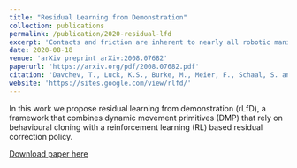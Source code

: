 ```yaml
---
title: "Residual Learning from Demonstration"
collection: publications
permalink: /publication/2020-residual-lfd
excerpt: 'Contacts and friction are inherent to nearly all robotic manipulation tasks. Through the motor skill of insertion, we study how robots can learn to cope when these attributes play a salient role. In this work we propose residual learning from demonstration (rLfD), a framework that combines dynamic movement primitives (DMP) that rely on behavioural cloning with a reinforcement learning (RL) based residual correction policy. The proposed solution is applied directly in task space and operates on the full pose of the robot. We show that rLfD outperforms alternatives and improves the generalisation abilities of DMPs. We evaluate this approach by training an agent to successfully perform both simulated and real world insertions of pegs, gears and plugs into respective sockets.'
date: 2020-08-18
venue: 'arXiv preprint arXiv:2008.07682'
paperurl: 'https://arxiv.org/pdf/2008.07682.pdf'
citation: 'Davchev, T., Luck, K.S., Burke, M., Meier, F., Schaal, S. and Ramamoorthy, S., 2020. Residual Learning from Demonstration. arXiv preprint arXiv:2008.07682.'
website: 'https://sites.google.com/view/rlfd/'
---
```

In this work we propose residual learning from demonstration (rLfD), a framework that combines dynamic movement primitives (DMP) that rely on behavioural cloning with a reinforcement learning (RL) based residual correction policy.

[Download paper here](https://arxiv.org/pdf/2008.07682.pdf)
